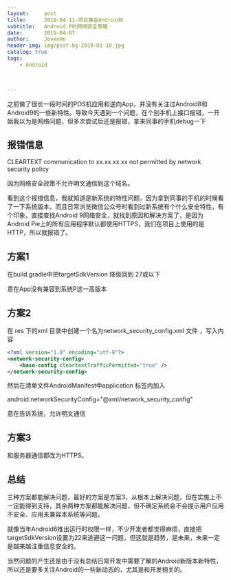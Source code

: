 ```yaml
---
layout:     post
title:      2019-04-11-项目兼容Android9
subtitle:   Android P的网络安全策略
date:       2019-04-07
author:     JovenHe
header-img: img/post-bg-2019-01-10.jpg
catalog: true
tags:
    - Android
    


---
```


之前做了很长一段时间的POS机应用和逆向App，并没有关注过Android8和Android9的一些新特性。导致今天遇到一个问题，在个别手机上接口报错，一开始我以为是网络问题，但多次尝试后还是报错，拿来同事的手机debug一下

## 报错信息

CLEARTEXT communication to xx.xx.xx.xx not permitted by network security policy

因为网络安全政策不允许明文通信到这个域名。

看到这个报错信息，我就知道是新系统的特性问题，因为拿到同事的手机的时候看了一下系统版本，而且日常浏览微信公众号时看到过新系统有个什么安全特性，有个印象，直接查找Android 9网络安全，就找到原因和解决方案了，是因为Android Pie上的所有应用程序默认都使用HTTPS，我们在项目上使用的是HTTP，所以就报错了。

## 方案1

在build.gradle中把targetSdkVersion 降级回到 27或以下

意在App没有兼容到系统P这一高版本

## 方案2

在 res 下的xml 目录中创建一个名为network_security_config.xml 文件 ，写入内容

```xml
<?xml version="1.0" encoding="utf-8"?>
<network-security-config>
    <base-config cleartextTrafficPermitted="true" />
</network-security-config>
```

然后在清单文件AndroidManifest中application 标签内加入

android:networkSecurityConfig="@xml/network_security_config" 

意在告诉系统，允许明文通信

## 方案3

和服务器通信都改为HTTPS。

## 总结

三种方案都能解决问题，最好的方案是方案3，从根本上解决问题，但在实施上不一定能得到支持，其余两种方案都能解决问题，但不确定系统会不会提示用户应用不安全、应用未兼容本系统等问题。

就像当年Android6推出运行时权限一样，不少开发者都觉得麻烦，直接把targetSdkVersion设置为22来逃避这一问题，但这就是趋势，是未来，未来一定是越来越注重信息安全的。

当然问题的产生还是由于没有总结日常开发中需要了解的Android新版本新特性，所以还是要多关注Android的一些新动态的，尤其是和开发相关的。